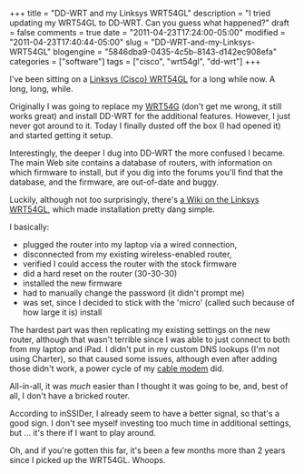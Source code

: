 +++
title = "DD-WRT and my Linksys WRT54GL"
description = "I tried updating my WRT54GL to DD-WRT. Can you guess what happened?"
draft = false
comments = true
date = "2011-04-23T17:24:00-05:00"
modified = "2011-04-23T17:40:44-05:00"
slug = "DD-WRT-and-my-Linksys-WRT54GL"
blogengine = "5846dba9-0435-4c5b-8143-d142ec908efa"
categories = ["software"]
tags = ["cisco", "wrt54gl", "dd-wrt"]
+++

<p>I've been sitting on a <a rel="external" href="http://www.amazon.com/gp/product/B000BTL0OA?tag=strivinglifen-20">Linksys (Cisco) WRT54GL</a> for a long while now. A long, long, while.</p>
<p>Originally I was going to replace my <a rel="external" href="http://www.amazon.com/gp/product/B00007KDVI?tag=strivinglifen-20">WRT54G</a>&nbsp;(don't get me wrong, it still works great) and install DD-WRT for the additional features. However, I just never got around to it.&nbsp;Today I finally dusted off the box (I had opened it) and started getting it setup.</p>
<p>Interestingly, the deeper I dug into DD-WRT the more confused I became. The main Web site contains a database of routers, with information on which firmware to install, but if you dig into the forums you'll find that the database, and the firmware, are out-of-date and buggy.</p>
<p>Luckily, although not too surprisingly, there's <a rel="external" href="http://www.dd-wrt.com/wiki/index.php/Linksys_WRT54GL">a Wiki on the Linksys WRT54GL</a>, which made installation pretty dang simple.</p>
<p>I basically:</p>
<ul>
<li>plugged the router into my laptop via a wired connection,</li>
<li>disconnected from my existing wireless-enabled router,</li>
<li>verified I could access the router with the stock firmware</li>
<li>did a hard reset on the router (30-30-30)</li>
<li>installed the new firmware</li>
<li>had to manually change the password (it didn't prompt me)</li>
<li>was set, since I decided to stick with the 'micro' (called such because of how large it is) install</li>
</ul>
<p>The hardest part was then replicating my existing settings on the new router, although that wasn't terrible since I was able to just connect to both from my laptop and iPad. I didn't put in my custom DNS lookups (I'm not using Charter), so that caused some issues, although even after adding those didn't work, a power cycle of my <a rel="external" href="http://www.amazon.com/gp/product/B00005T6GZ?tag=strivinglifen-20">cable modem</a> did.</p>
<p>All-in-all, it was <em>much</em>&nbsp;easier than I thought it was going to be, and, best of all, I don't have a bricked router.</p>
<p>According to inSSIDer, I already seem to have a better signal, so that's a good sign. I don't see myself investing too much time in additional settings, but ... it's there if I want to play around.</p>
<p>Oh, and if you're gotten this far, it's been a few months more than 2 years since I picked up the WRT54GL. Whoops.</p>
